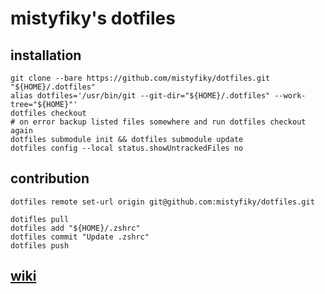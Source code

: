 # mistyfiky's dotfiles

## installation
```shell script
git clone --bare https://github.com/mistyfiky/dotfiles.git "${HOME}/.dotfiles"
alias dotfiles='/usr/bin/git --git-dir="${HOME}/.dotfiles" --work-tree="${HOME}"'
dotfiles checkout
# on error backup listed files somewhere and run dotfiles checkout again
dotfiles submodule init && dotfiles submodule update
dotfiles config --local status.showUntrackedFiles no
```

## contribution
```shell script
dotfiles remote set-url origin git@github.com:mistyfiky/dotfiles.git
```
```shell script
dotifles pull
dotfiles add "${HOME}/.zshrc"
dotfiles commit "Update .zshrc"
dotfiles push
```
## [wiki](https://github.com/mistyfiky/dotfiles/wiki)

